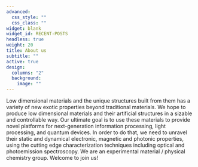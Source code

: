```yaml
---
advanced:
  css_style: ""
  css_class: ""
widget: blank
widget_id: RECENT-POSTS
headless: true
weight: 20
title: About us
subtitle: ""
active: true
design:
  columns: "2"
  background:
    image: ""
---
```

Low dimensional materials and the unique structures built from them has a variety of new exotic properties beyond traditional materials. We hope to produce low dimensional materials and their artificial structures in a sizable and controllable way. Our ultimate goal is to use these materials to provide novel platforms for next-generation information processing, light processing, and quantum devices. In order to do that, we need to unravel their static and dynamical electronic, magnetic and photonic properties, using the cutting edge characterization techniques including optical and photoemission spectroscopy. We are an experimental material / physical chemistry group. Welcome to join us!
